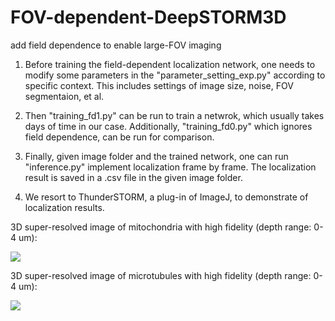 # FOV-dependent-DeepSTORM3D
add field dependence to enable large-FOV imaging 

1. Before training the field-dependent localization network, one needs to modify some parameters in the "parameter_setting_exp.py" according to specific context. This includes settings of image size, noise, FOV segmentaion, et al. 

1. Then "training_fd1.py" can be run to train a netwrok, which usually takes days of time in our case. Additionally, "training_fd0.py" which ignores field dependence, can be run for comparison. 

3. Finally, given image folder and the trained network, one can run "inference.py" implement localization frame by frame. The localization result is saved in a .csv file in the given image folder.

4. We resort to ThunderSTORM, a plug-in of ImageJ, to demonstrate of localization results. 

3D super-resolved image of mitochondria with high fidelity (depth range: 0-4 um):

![](./mitochondria_full.gif )

3D super-resolved image of microtubules with high fidelity (depth range: 0-4 um):

![](./microtubules1.gif )
